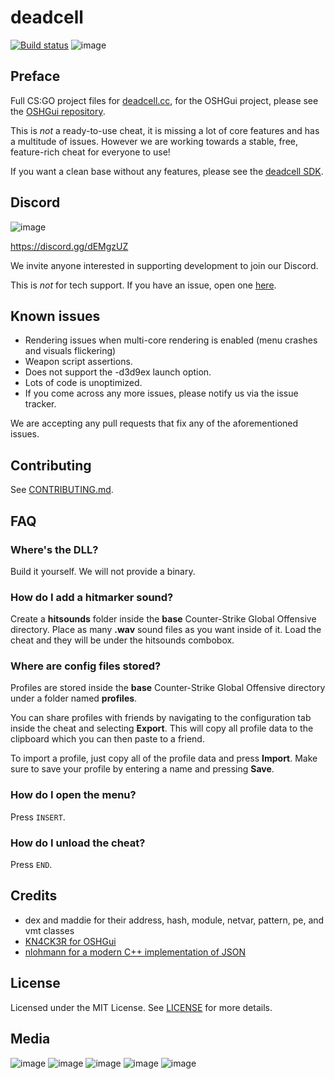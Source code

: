 # deadcell

[![Build status](https://ci.appveyor.com/api/projects/status/hed52wml7ovx3qxb?svg=true)](https://ci.appveyor.com/project/EternityX/deadcell-csgo) 
![image](https://img.shields.io/github/issues/EternityX/DEADCELL-CSGO.svg) 



## Preface
Full CS:GO project files for [deadcell.cc](https://deadcell.cc/), for the OSHGui project, please see the [OSHGui repository](https://github.com/EternityX/DEADCELL-OSHGUI).

This is *not* a ready-to-use cheat, it is missing a lot of core features and has a multitude of issues. However we are working towards a stable, free, feature-rich cheat for everyone to use!

If you want a clean base without any features, please see the [deadcell SDK](https://github.com/alpine971/DEADCELL-SDK).

## Discord
![image](https://img.shields.io/discord/559937792092667904.svg?label=discord&style=for-the-badge)


https://discord.gg/dEMgzUZ

We invite anyone interested in supporting development to join our Discord.

This is *not* for tech support. If you have an issue, open one [here](https://github.com/EternityX/DEADCELL-CSGO/issues/new/choose).

## Known issues
- Rendering issues when multi-core rendering is enabled (menu crashes and visuals flickering)
- Weapon script assertions.
- Does not support the -d3d9ex launch option.
- Lots of code is unoptimized.
- If you come across any more issues, please notify us via the issue tracker.

We are accepting any pull requests that fix any of the aforementioned issues.

## Contributing
See [CONTRIBUTING.md](https://github.com/EternityX/DEADCELL-CSGO/blob/master/CONTRIBUTING.md).

## FAQ
### Where's the DLL?
Build it yourself. We will not provide a binary.

### How do I add a hitmarker sound?
Create a **hitsounds** folder inside the **base** Counter-Strike Global Offensive directory.
Place as many **.wav** sound files as you want inside of it. Load the cheat and they will be under the hitsounds combobox.

### Where are config files stored?
Profiles are stored inside the **base** Counter-Strike Global Offensive directory under a folder named **profiles**.

You can share profiles with friends by navigating to the configuration tab inside the cheat and selecting **Export**. This will copy all profile data to the clipboard which you can then paste to a friend.

To import a profile, just copy all of the profile data and press **Import**. Make sure to save your profile by entering a name and pressing **Save**.

### How do I open the menu?
Press `INSERT`.

### How do I unload the cheat?
Press `END`.

## Credits 
- dex and maddie for their address, hash, module, netvar, pattern, pe, and vmt classes
- [KN4CK3R for OSHGui](https://github.com/KN4CK3R/OSHGui)
- [nlohmann for a modern C++ implementation of JSON](https://github.com/nlohmann/json)

## License
Licensed under the MIT License. See [LICENSE](https://github.com/EternityX/DEADCELL-CSGO/blob/master/LICENSE) for more details.

## Media
![image](https://i.imgur.com/JcksnA7.png)
![image](https://i.imgur.com/0wAOPPj.png)
![image](https://i.imgur.com/b76kQH2.png)
![image](https://i.imgur.com/4ucjwAg.png)
![image](https://i.imgur.com/q5M8Qx4.png)
